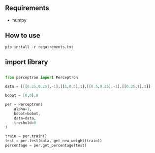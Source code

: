 ## Requirements
- numpy

## How to use

``` pip install -r requirements.txt ```

## import library

```python

from perceptron import Perceptron 

data = [[[0.25,0.25],-1],[[1,0.5],1],[[0.5,0.25],-1],[[0.25,1],1]]

bobot = [0,0],0

per = Perceptron(
    alpha=1,
    bobot=bobot, 
    data=data, 
    treshold=0
)

train = per.train()
test = per.test(data, get_new_weight(train))
percentage = per.get_percentage(test)

```


